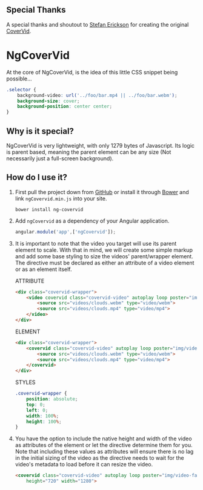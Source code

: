 Special Thanks
------------------
A special thanks and shoutout to <a href="http://github.com/stefanerickson">Stefan Erickson</a> for creating the original <a href="http://github.com/stefanerickson/covervid">CoverVid</a>.

NgCoverVid
========
At the core of NgCoverVid, is the idea of this little CSS snippet being possible...
```css
.selector {
    background-video: url('../foo/bar.mp4 || ../foo/bar.webm');
    background-size: cover;
    background-position: center center;
}
```
Why is it special?
------------------
NgCoverVid is very lightweight, with only 1279 bytes of Javascript. Its logic is parent based, meaning the parent element can be any size (Not necessarily just a full-screen background).

How do I use it?
----------------
1. First pull the project down from <a href="http://github.com/jfeigel/ngCovervid">GitHub</a> or install it through <a href="http://www.bower.io">Bower</a> and link <code>ngCovervid.min.js</code> into your site.
    ```
    bower install ng-covervid
    ```
    
2. Add `ngCovervid` as a dependency of your Angular application.
    ```javascript
    angular.module('app',['ngCovervid']);
    ```
    
3. It is important to note that the video you target will use its parent element to scale. With that in mind, we will create some simple markup and add some base styling to size the videos' parent/wrapper element. The directive must be declared as either an attribute of a video element or as an element itself.
    
    ATTRIBUTE
    ```html
    <div class="covervid-wrapper">
        <video covervid class="covervid-video" autoplay loop poster="img/video-fallback.png">
            <source src="videos/clouds.webm" type="video/webm">
            <source src="videos/clouds.mp4" type="video/mp4">
        </video>
    </div>
    ```
    ELEMENT
    ```html
    <div class="covervid-wrapper">
        <covervid class="covervid-video" autoplay loop poster="img/video-fallback.png">
            <source src="videos/clouds.webm" type="video/webm">
            <source src="videos/clouds.mp4" type="video/mp4">
        </covervid>
    </div>
    ```
    STYLES
    ```css
    .covervid-wrapper {
        position: absolute;
        top: 0;
        left: 0;
        width: 100%;
        height: 100%;
    }
    ```

4. You have the option to include the native height and width of the video as attributes of the element or let the directive determine them for you. Note that including these values as attributes will ensure there is no lag in the initial sizing of the video as the directive needs to wait for the video's metadata to load before it can resize the video.
    ```html
    <covervid class="covervid-video" autoplay loop poster="img/video-fallback.png"
        height="720" width="1280">
    ```
